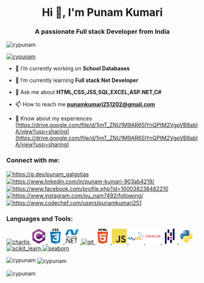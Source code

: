 
<h1 align="center">Hi 👋, I'm Punam Kumari</h1>
<h3 align="center">A passionate Full stack Developer from India</h3>

<p align="left"> <img src="https://komarev.com/ghpvc/?username=cypunam&label=Profile%20views&color=0e75b6&style=flat" alt="cypunam" /> </p>

<p align="left"> <a href="https://github.com/ryo-ma/github-profile-trophy"><img src="https://github-profile-trophy.vercel.app/?username=cypunam" alt="cypunam" /></a> </p>

- 🔭 I’m currently working on **School Databases**

- 🌱 I’m currently learning **Full stack Net Developer**

- 💬 Ask me about **HTML,CSS,JSS,SQL,EXCEL,ASP.NET,C#**

- 📫 How to reach me **punamkumari251202@gmail.com**

- 📄 Know about my experiences [https://drive.google.com/file/d/1jmT_ZNU1M9AR65IYnQPtM2VgpVB8abIA/view?usp=sharing](https://drive.google.com/file/d/1jmT_ZNU1M9AR65IYnQPtM2VgpVB8abIA/view?usp=sharing)

<h3 align="left">Connect with me:</h3>
<p align="left">
<a href="https://dev.to/https://g.dev/punam_galgotias" target="blank"><img align="center" src="https://raw.githubusercontent.com/rahuldkjain/github-profile-readme-generator/master/src/images/icons/Social/devto.svg" alt="https://g.dev/punam_galgotias" height="30" width="40" /></a>
<a href="https://linkedin.com/in/https://www.linkedin.com/in/punam-kumari-903ab4219/" target="blank"><img align="center" src="https://raw.githubusercontent.com/rahuldkjain/github-profile-readme-generator/master/src/images/icons/Social/linked-in-alt.svg" alt="https://www.linkedin.com/in/punam-kumari-903ab4219/" height="30" width="40" /></a>
<a href="https://fb.com/https://www.facebook.com/profile.php?id=100038238482210" target="blank"><img align="center" src="https://raw.githubusercontent.com/rahuldkjain/github-profile-readme-generator/master/src/images/icons/Social/facebook.svg" alt="https://www.facebook.com/profile.php?id=100038238482210" height="30" width="40" /></a>
<a href="https://instagram.com/https://www.instagram.com/pu_nam7492/following/" target="blank"><img align="center" src="https://raw.githubusercontent.com/rahuldkjain/github-profile-readme-generator/master/src/images/icons/Social/instagram.svg" alt="https://www.instagram.com/pu_nam7492/following/" height="30" width="40" /></a>
<a href="https://www.codechef.com/users/https://www.codechef.com/users/punamkumari251" target="blank"><img align="center" src="https://cdn.jsdelivr.net/npm/simple-icons@3.1.0/icons/codechef.svg" alt="https://www.codechef.com/users/punamkumari251" height="30" width="40" /></a>
</p>

<h3 align="left">Languages and Tools:</h3>
<p align="left"> <a href="https://www.chartjs.org" target="_blank" rel="noreferrer"> <img src="https://www.chartjs.org/media/logo-title.svg" alt="chartjs" width="40" height="40"/> </a> <a href="https://www.w3schools.com/cs/" target="_blank" rel="noreferrer"> <img src="https://raw.githubusercontent.com/devicons/devicon/master/icons/csharp/csharp-original.svg" alt="csharp" width="40" height="40"/> </a> <a href="https://www.w3schools.com/css/" target="_blank" rel="noreferrer"> <img src="https://raw.githubusercontent.com/devicons/devicon/master/icons/css3/css3-original-wordmark.svg" alt="css3" width="40" height="40"/> </a> <a href="https://dotnet.microsoft.com/" target="_blank" rel="noreferrer"> <img src="https://raw.githubusercontent.com/devicons/devicon/master/icons/dot-net/dot-net-original-wordmark.svg" alt="dotnet" width="40" height="40"/> </a> <a href="https://git-scm.com/" target="_blank" rel="noreferrer"> <img src="https://www.vectorlogo.zone/logos/git-scm/git-scm-icon.svg" alt="git" width="40" height="40"/> </a> <a href="https://www.w3.org/html/" target="_blank" rel="noreferrer"> <img src="https://raw.githubusercontent.com/devicons/devicon/master/icons/html5/html5-original-wordmark.svg" alt="html5" width="40" height="40"/> </a> <a href="https://developer.mozilla.org/en-US/docs/Web/JavaScript" target="_blank" rel="noreferrer"> <img src="https://raw.githubusercontent.com/devicons/devicon/master/icons/javascript/javascript-original.svg" alt="javascript" width="40" height="40"/> </a> <a href="https://www.mysql.com/" target="_blank" rel="noreferrer"> <img src="https://raw.githubusercontent.com/devicons/devicon/master/icons/mysql/mysql-original-wordmark.svg" alt="mysql" width="40" height="40"/> </a> <a href="https://www.oracle.com/" target="_blank" rel="noreferrer"> <img src="https://raw.githubusercontent.com/devicons/devicon/master/icons/oracle/oracle-original.svg" alt="oracle" width="40" height="40"/> </a> <a href="https://pandas.pydata.org/" target="_blank" rel="noreferrer"> <img src="https://raw.githubusercontent.com/devicons/devicon/2ae2a900d2f041da66e950e4d48052658d850630/icons/pandas/pandas-original.svg" alt="pandas" width="40" height="40"/> </a> <a href="https://www.python.org" target="_blank" rel="noreferrer"> <img src="https://raw.githubusercontent.com/devicons/devicon/master/icons/python/python-original.svg" alt="python" width="40" height="40"/> </a> <a href="https://scikit-learn.org/" target="_blank" rel="noreferrer"> <img src="https://upload.wikimedia.org/wikipedia/commons/0/05/Scikit_learn_logo_small.svg" alt="scikit_learn" width="40" height="40"/> </a> <a href="https://seaborn.pydata.org/" target="_blank" rel="noreferrer"> <img src="https://seaborn.pydata.org/_images/logo-mark-lightbg.svg" alt="seaborn" width="40" height="40"/> </a> </p>

<p><img align="left" src="https://github-readme-stats.vercel.app/api/top-langs?username=cypunam&show_icons=true&locale=en&layout=compact" alt="cypunam" /></p>

<p>&nbsp;<img align="center" src="https://github-readme-stats.vercel.app/api?username=cypunam&show_icons=true&locale=en" alt="cypunam" /></p>

<p><img align="center" src="https://github-readme-streak-stats.herokuapp.com/?user=cypunam&" alt="cypunam" /></p>
